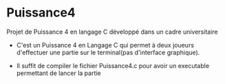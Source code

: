 # Puissance4
Projet de Puissance 4  en langage C développé dans un cadre universitaire

- C'est un Puissance 4 en Langage C qui permet à deux joueurs d'effectuer une partie sur le terminal(pas d'interface graphique).

- Il suffit de compiler le fichier Puissance4.c pour avoir un executable permettant de lancer la partie
